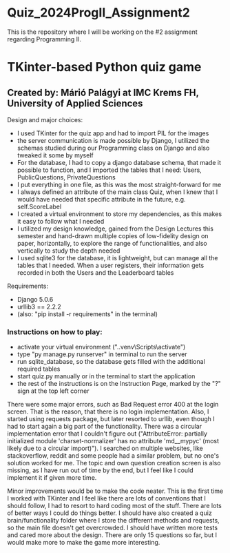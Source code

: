 # Quiz_2024ProgII_Assignment2
This is the repository where I will be working on the #2 assignment regarding Programming II.

# TKinter-based Python quiz game
## Created by: Márió Palágyi at IMC Krems FH, University of Applied Sciences

Design and major choices:
- I used TKinter for the quiz app and had to import PIL for the images
- the server communication is made possible by Django, I utilized the schemas studied during our Programming class on Django and also tweaked it some by myself
- For the database, I had to copy a django database schema, that made it possible to function, and I imported the tables that I need: Users, PublicQuestions, PrivateQuestions
- I put everything in one file, as this was the most straight-forward for me
- I always defined an attribute of the main class Quiz, when I knew that I would have needed that specific attribute in the future, e.g. self.ScoreLabel
- I created a virtual environment to store my dependencies, as this makes it easy to follow what I needed
- I utilized my design knowledge, gained from the Design Lectures this semester and hand-drawn multiple copies of low-fidelity design on paper, horizontally, to explore the range of functionalities, and also vertically to study the depth needed
- I used sqlite3 for the database, it is lightweight, but can manage all the tables that I needed. When a user registers, their information gets recorded in both the Users and the Leaderboard tables 

Requirements:
- Django 5.0.6
- urllib3 == 2.2.2
- (also: "pip install -r requirements" in the terminal)

### Instructions on how to play:
- activate your virtual environment (".\.venv\Scripts\activate")
-  type "py manage.py runserver" in terminal to run the server
- run sqlite_database, so the database gets filled with the additional required tables
- start quiz.py manually or in the terminal to start the application
- the rest of the instructions is on the Instruction Page, marked by the "?" sign at the top left corner

There were some major errors, such as Bad Request error 400 at the login screen. That is the reason, that there is no 
login implementation.
Also, I started using requests package, but later resorted to urllib, even though I had to start again a big part of the
functionality. There was a circular implementation error that I couldn't figure out ("AttributeError: partially initialized module 'charset-normalizer' has no attribute 'md__mypyc' (most likely due to a circular import)"). I searched on multiple
websites, like stackoverflow, reddit and some people had a similar problem, but no one's solution worked for me.
The topic and own question creation screen is also missing, as I have run out of time by the end, but I feel like I could implement it if given more time.

Minor improvements would be to make the code neater. This is the first time I worked with TKinter and I feel
like there are lots of conventions that I should follow, I had to resort to hard coding most of the stuff.
There are lots of better ways I could do things better. I should have also created a quiz brain/functionality folder where 
I store the different methods and requests, so the main file doesn't get overcrowded.
I should have written more tests and cared more about the design.
There are only 15 questions so far, but I would make more to make the game more interesting.

